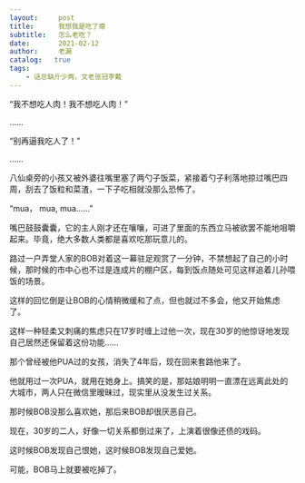 ```yaml
---
layout:     post
title:      我想我是吃了瘪
subtitle:   怎么老吃？
date:       2021-02-12
author:     老漏
catalog:   true
tags:
    - 话总缺斤少两，文老张冠李戴
---
```


“我不想吃人肉！我不想吃人肉！”

……

“别再逼我吃人了！”

……

八仙桌旁的小孩又被外婆往嘴里塞了两勺子饭菜，紧接着勺子利落地掠过嘴巴四周，刮去了饭粒和菜渣，一下子吃相就没那么恐怖了。

“mua， mua, mua……”

嘴巴鼓鼓囊囊，它的主人刚才还在嚷嚷，可进了里面的东西立马被欲罢不能地咀嚼起来。毕竟，绝大多数人类都是喜欢吃那玩意儿的。



路过一户弄堂人家的BOB对着这一幕驻足观赏了一分钟，不禁想起了自己的小时候，那时候的市中心也不过是连成片的棚户区，每到饭点随处可见这样追着儿孙喂饭的场景。

这样的回忆倒是让BOB的心情稍微缓和了点，但也就过不多会，他又开始焦虑了。

这样一种轻柔又刺痛的焦虑只在17岁时缠上过他一次，现在30岁的他惊讶地发现自己居然还保留着这份功能……

那个曾经被他PUA过的女孩，消失了4年后，现在回来套路他来了。

他就用过一次PUA，就用在她身上。搞笑的是，那姑娘明明一直漂在远离此处的大城市，两人只在微信里暧昧过，现实里从没发生过关系。

那时候BOB没那么喜欢她，那后来BOB却很厌恶自己。

现在，30岁的二人，好像一切关系都倒过来了，上演着很像还债的戏码。

这时候BOB发现自己恨她，这时候BOB发现自己爱她。

可能，BOB马上就要被吃掉了。
